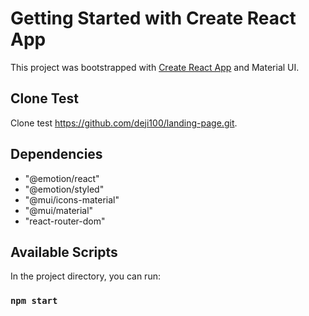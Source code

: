 # Getting Started with Create React App

This project was bootstrapped with [Create React App](https://github.com/facebook/create-react-app) and Material UI.

## Clone Test

Clone test https://github.com/deji100/landing-page.git.

## Dependencies

*   "@emotion/react"
*   "@emotion/styled"
*   "@mui/icons-material"
*   "@mui/material"
*   "react-router-dom"


## Available Scripts

In the project directory, you can run:

### `npm start`

